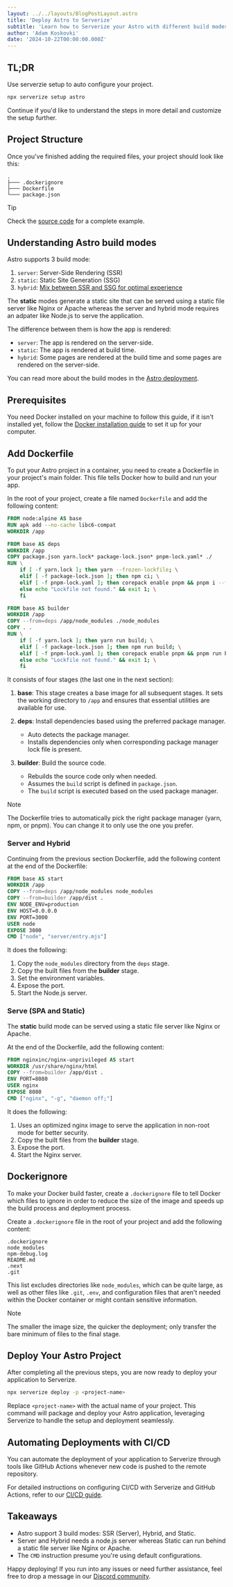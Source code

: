 ```yaml
---
layout: ../../layouts/BlogPostLayout.astro
title: 'Deploy Astro to Serverize'
subtitle: 'Learn how to Serverize your Astro with different build modes (server, hybrid, and static)'
author: 'Adam Koskovki'
date: '2024-10-22T00:00:00.000Z'
---
```


## TL;DR

Use serverzie setup to auto configure your project.

```sh
npx serverize setup astro
```

Continue if you'd like to understand the steps in more detail and customize the setup further.

## Project Structure

Once you've finished adding the required files, your project should look like this:

```
.
├─── .dockerignore
├─── Dockerfile
└─── package.json
```

> [!TIP]
> Check the [source code](https://github.com/serverize/example-astro) for a complete example.

## Understanding Astro build modes

Astro supports 3 build mode:

1. `server`: Server-Side Rendering (SSR)
2. `static`: Static Site Generation (SSG)
3. `hybrid`: [Mix between SSR and SSG for optimal experience](https://astro.build/blog/hybrid-rendering/)

The **static** modes generate a static site that can be served using a static file server like Nginx or Apache whereas the server and hybrid mode requires an adpater like Node.js to serve the application.

The difference between them is how the app is rendered:

- `server`: The app is rendered on the server-side.
- `static`: The app is rendered at build time.
- `hybrid`: Some pages are rendered at the build time and some pages are rendered on the server-side.

You can read more about the build modes in the [Astro deployment](https://docs.astro.build/en/guides/integrations-guide/node).

## Prerequisites

You need Docker installed on your machine to follow this guide, if it isn't installed yet, follow the [Docker installation guide](https://docs.docker.com/engine/install/) to set it up for your computer.

## Add Dockerfile

To put your Astro project in a container, you need to create a Dockerfile in your project's main folder. This file tells Docker how to build and run your app.

In the root of your project, create a file named `Dockerfile` and add the following content:

```dockerfile title="Dockerfile"
FROM node:alpine AS base
RUN apk add --no-cache libc6-compat
WORKDIR /app

FROM base AS deps
WORKDIR /app
COPY package.json yarn.lock* package-lock.json* pnpm-lock.yaml* ./
RUN \
 	if [ -f yarn.lock ]; then yarn --frozen-lockfile; \
 	elif [ -f package-lock.json ]; then npm ci; \
 	elif [ -f pnpm-lock.yaml ]; then corepack enable pnpm && pnpm i --frozen-lockfile; \
 	else echo "Lockfile not found." && exit 1; \
 	fi

FROM base AS builder
WORKDIR /app
COPY --from=deps /app/node_modules ./node_modules
COPY . .
RUN \
	if [ -f yarn.lock ]; then yarn run build; \
	elif [ -f package-lock.json ]; then npm run build; \
	elif [ -f pnpm-lock.yaml ]; then corepack enable pnpm && pnpm run build; \
	else echo "Lockfile not found." && exit 1; \
 	fi
```

It consists of four stages (the last one in the next section):

1. **base**: This stage creates a base image for all subsequent stages. It sets the working directory to `/app` and ensures that essential utilities are available for use.

2. **deps**: Install dependencies based using the preferred package manager.

   - Auto detects the package manager.
   - Installs dependencies only when corresponding package manager lock file is present.

3. **builder**: Build the source code.

   - Rebuilds the source code only when needed.
   - Assumes the `build` script is defined in `package.json`.
   - The `build` script is executed based on the used package manager.

> [!NOTE]
> The Dockerfile tries to automatically pick the right package manager (yarn, npm, or pnpm). You can change it to only use the one you prefer.

### Server and Hybrid

Continuing from the previous section Dockerfile, add the following content at the end of the Dockerfile:

```dockerfile title="Dockerfile"
FROM base AS start
WORKDIR /app
COPY --from=deps /app/node_modules node_modules
COPY --from=builder /app/dist .
ENV NODE_ENV=production
ENV HOST=0.0.0.0
ENV PORT=3000
USER node
EXPOSE 3000
CMD ["node", "server/entry.mjs"]
```

It does the following:

1. Copy the `node_modules` directory from the `deps` stage.
2. Copy the built files from the **builder** stage.
3. Set the environment variables.
4. Expose the port.
5. Start the Node.js server.

### Serve (SPA and Static)

The **static** build mode can be served using a static file server like Nginx or Apache.

At the end of the Dockerfile, add the following content:

```dockerfile title="Dockerfile"
FROM nginxinc/nginx-unprivileged AS start
WORKDIR /usr/share/nginx/html
COPY --from=builder /app/dist .
ENV PORT=8080
USER nginx
EXPOSE 8080
CMD ["nginx", "-g", "daemon off;"]
```

It does the following:

1. Uses an optimized nginx image to serve the application in non-root mode for better security.
2. Copy the built files from the **builder** stage.
3. Expose the port.
4. Start the Nginx server.

## Dockerignore

To make your Docker build faster, create a `.dockerignore` file to tell Docker which files to ignore in order to reduce the size of the image and speeds up the build process and deployment process.

Create a `.dockerignore` file in the root of your project and add the following content:

```dockerignore title=".dockerignore"
.dockerignore
node_modules
npm-debug.log
README.md
.next
.git
```

This list excludes directories like `node_modules`, which can be quite large, as well as other files like `.git`, `.env`, and configuration files that aren't needed within the Docker container or might contain sensitive information.

> [!NOTE]
> The smaller the image size, the quicker the deployment; only transfer the bare minimum of files to the final stage.

## Deploy Your Astro Project

After completing all the previous steps, you are now ready to deploy your application to Serverize.

```sh frame=none
npx serverize deploy -p <project-name>
```

Replace `<project-name>` with the actual name of your project. This command will package and deploy your Astro application, leveraging Serverize to handle the setup and deployment seamlessly.

## Automating Deployments with CI/CD

You can automate the deployment of your application to Serverize through tools like GitHub Actions whenever new code is pushed to the remote repository.

For detailed instructions on configuring CI/CD with Serverize and GitHub Actions, refer to our [CI/CD guide](./ci-cd).

## Takeaways

- Astro support 3 build modes: SSR (Server), Hybrid, and Static.
- Server and Hybrid needs a node.js server whereas Static can run behind a static file server like Nginx or Apache.
- The `CMD` instruction presume you're using default configurations.

Happy deploying! If you run into any issues or need further assistance, feel free to drop a message in our [Discord community](https://discord.gg/aj9bRtrmNt).
